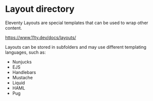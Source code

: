 # Layout directory

Eleventy Layouts are special templates that can be used to wrap other content.

https://www.11ty.dev/docs/layouts/

Layouts can be stored in subfolders and may use different templating languages, such as:
- Nunjucks
- EJS
- Handlebars
- Mustache
- Liquid
- HAML
- Pug

